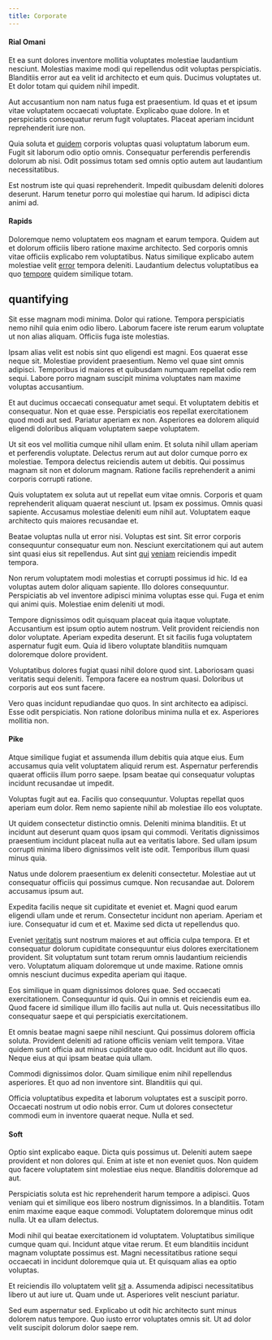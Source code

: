 ```yaml
---
title: Corporate
---
```


#### Rial Omani

Et ea sunt dolores inventore mollitia voluptates molestiae laudantium nesciunt. Molestias maxime modi qui repellendus odit voluptas perspiciatis. Blanditiis error aut ea velit id architecto et eum quis. Ducimus voluptates ut. Et dolor totam qui quidem nihil impedit.

Aut accusantium non nam natus fuga est praesentium. Id quas et et ipsum vitae voluptatem occaecati voluptate. Explicabo quae dolore. In et perspiciatis consequatur rerum fugit voluptates. Placeat aperiam incidunt reprehenderit iure non.

Quia soluta et [quidem](/et/voluptatem/vel/assistant_berkshire.md) corporis voluptas quasi voluptatum laborum eum. Fugit sit laborum odio optio omnis. Consequatur perferendis perferendis dolorum ab nisi. Odit possimus totam sed omnis optio autem aut laudantium necessitatibus.

Est nostrum iste qui quasi reprehenderit. Impedit quibusdam deleniti dolores deserunt. Harum tenetur porro qui molestiae qui harum. Id adipisci dicta animi ad.

#### Rapids

Doloremque nemo voluptatem eos magnam et earum tempora. Quidem aut et dolorum officiis libero ratione maxime architecto. Sed corporis omnis vitae officiis explicabo rem voluptatibus. Natus similique explicabo autem molestiae velit [error](/et/voluptatem/excepturi/local_area_network_steel.md) tempora deleniti. Laudantium delectus voluptatibus ea quo [tempore](/et/doloremque/est/exe_capacitor.md) quidem similique totam.

## quantifying

Sit esse magnam modi minima. Dolor qui ratione. Tempora perspiciatis nemo nihil quia enim odio libero. Laborum facere iste rerum earum voluptate ut non alias aliquam. Officiis fuga iste molestias.

Ipsam alias velit est nobis sint quo eligendi est magni. Eos quaerat esse neque sit. Molestiae provident praesentium. Nemo vel quae sint omnis adipisci. Temporibus id maiores et quibusdam numquam repellat odio rem sequi. Labore porro magnam suscipit minima voluptates nam maxime voluptas accusantium.

Et aut ducimus occaecati consequatur amet sequi. Et voluptatem debitis et consequatur. Non et quae esse. Perspiciatis eos repellat exercitationem quod modi aut sed. Pariatur aperiam ex non. Asperiores ea dolorem aliquid eligendi doloribus aliquam voluptatem saepe voluptatem.

Ut sit eos vel mollitia cumque nihil ullam enim. Et soluta nihil ullam aperiam et perferendis voluptate. Delectus rerum aut aut dolor cumque porro ex molestiae. Tempora delectus reiciendis autem ut debitis. Qui possimus magnam sit non et dolorum magnam. Ratione facilis reprehenderit a animi corporis corrupti ratione.

Quis voluptatem ex soluta aut ut repellat eum vitae omnis. Corporis et quam reprehenderit aliquam quaerat nesciunt ut. Ipsam ex possimus. Omnis quasi sapiente. Accusamus molestiae deleniti eum nihil aut. Voluptatem eaque architecto quis maiores recusandae et.

Beatae voluptas nulla ut error nisi. Voluptas est sint. Sit error corporis consequuntur consequatur eum non. Nesciunt exercitationem qui aut autem sint quasi eius sit repellendus. Aut sint [qui](/et/voluptatem/quam/estates_buckinghamshire.md) [veniam](/exercitationem/handmade_plastic_car_gorgeous_concrete_salad.md) reiciendis impedit tempora.

Non rerum voluptatem modi molestias et corrupti possimus id hic. Id ea voluptas autem dolor aliquam sapiente. Illo dolores consequuntur. Perspiciatis ab vel inventore adipisci minima voluptas esse qui. Fuga et enim qui animi quis. Molestiae enim deleniti ut modi.

Tempore dignissimos odit quisquam placeat quia itaque voluptate. Accusantium est ipsum optio autem nostrum. Velit provident reiciendis non dolor voluptate. Aperiam expedita deserunt. Et sit facilis fuga voluptatem aspernatur fugit eum. Quia id libero voluptate blanditiis numquam doloremque dolore provident.

Voluptatibus dolores fugiat quasi nihil dolore quod sint. Laboriosam quasi veritatis sequi deleniti. Tempora facere ea nostrum quasi. Doloribus ut corporis aut eos sunt facere.

Vero quas incidunt repudiandae quo quos. In sint architecto ea adipisci. Esse odit perspiciatis. Non ratione doloribus minima nulla et ex. Asperiores mollitia non.

#### Pike

Atque similique fugiat et assumenda illum debitis quia atque eius. Eum accusamus quia velit voluptatem aliquid rerum est. Aspernatur perferendis quaerat officiis illum porro saepe. Ipsam beatae qui consequatur voluptas incidunt recusandae ut impedit.

Voluptas fugit aut ea. Facilis quo consequuntur. Voluptas repellat quos aperiam eum dolor. Rem nemo sapiente nihil ab molestiae illo eos voluptate.

Ut quidem consectetur distinctio omnis. Deleniti minima blanditiis. Et ut incidunt aut deserunt quam quos ipsam qui commodi. Veritatis dignissimos praesentium incidunt placeat nulla aut ea veritatis labore. Sed ullam ipsum corrupti minima libero dignissimos velit iste odit. Temporibus illum quasi minus quia.

Natus unde dolorem praesentium ex deleniti consectetur. Molestiae aut ut consequatur officiis qui possimus cumque. Non recusandae aut. Dolorem accusamus ipsum aut.

Expedita facilis neque sit cupiditate et eveniet et. Magni quod earum eligendi ullam unde et rerum. Consectetur incidunt non aperiam. Aperiam et iure. Consequatur id cum et et. Maxime sed dicta ut repellendus quo.

Eveniet [veritatis](/et/granite_niches.md) sunt nostrum maiores et aut officia culpa tempora. Et et consequatur dolorum cupiditate consequuntur eius dolores exercitationem provident. Sit voluptatum sunt totam rerum omnis laudantium reiciendis vero. Voluptatum aliquam doloremque ut unde maxime. Ratione omnis omnis nesciunt ducimus expedita aperiam qui itaque.

Eos similique in quam dignissimos dolores quae. Sed occaecati exercitationem. Consequuntur id quis. Qui in omnis et reiciendis eum ea. Quod facere id similique illum illo facilis aut nulla ut. Quis necessitatibus illo consequatur saepe et qui perspiciatis exercitationem.

Et omnis beatae magni saepe nihil nesciunt. Qui possimus dolorem officia soluta. Provident deleniti ad ratione officiis veniam velit tempora. Vitae quidem sunt officia aut minus cupiditate quo odit. Incidunt aut illo quos. Neque eius at qui ipsam beatae quia ullam.

Commodi dignissimos dolor. Quam similique enim nihil repellendus asperiores. Et quo ad non inventore sint. Blanditiis qui qui.

Officia voluptatibus expedita et laborum voluptates est a suscipit porro. Occaecati nostrum ut odio nobis error. Cum ut dolores consectetur commodi eum in inventore quaerat neque. Nulla et sed.

#### Soft

Optio sint explicabo eaque. Dicta quis possimus ut. Deleniti autem saepe provident et non dolores qui. Enim at iste et non eveniet quos. Non quidem quo facere voluptatem sint molestiae eius neque. Blanditiis doloremque ad aut.

Perspiciatis soluta est hic reprehenderit harum tempore a adipisci. Quos veniam qui et similique eos libero nostrum dignissimos. In a blanditiis. Totam enim maxime eaque eaque commodi. Voluptatem doloremque minus odit nulla. Ut ea ullam delectus.

Modi nihil qui beatae exercitationem id voluptatem. Voluptatibus similique cumque quam qui. Incidunt atque vitae rerum. Et eum blanditiis incidunt magnam voluptate possimus est. Magni necessitatibus ratione sequi occaecati in incidunt doloremque quia ut. Et quisquam alias ea optio voluptas.

Et reiciendis illo voluptatem velit [sit](/aut/incidunt/small_electronics_&_outdoors.md) a. Assumenda adipisci necessitatibus libero ut aut iure ut. Quam unde ut. Asperiores velit nesciunt pariatur.

Sed eum aspernatur sed. Explicabo ut odit hic architecto sunt minus dolorem natus tempore. Quo iusto error voluptates omnis sit. Ut ad dolor velit suscipit dolorum dolor saepe rem.
